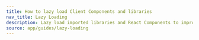 ```yaml
---
title: How to lazy load Client Components and libraries
nav_title: Lazy Loading
description: Lazy load imported libraries and React Components to improve your application's overall loading performance.
source: app/guides/lazy-loading
---
```

